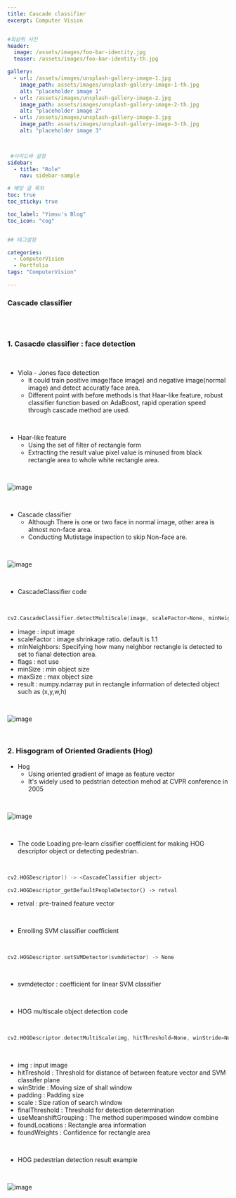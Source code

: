```yaml
---
title: Cascade classifier
excerpt: Computer Vision


#최상위 사진
header:
  image: /assets/images/foo-bar-identity.jpg
  teaser: /assets/images/foo-bar-identity-th.jpg

gallery:
  - url: /assets/images/unsplash-gallery-image-1.jpg
    image_path: assets/images/unsplash-gallery-image-1-th.jpg
    alt: "placeholder image 1"
  - url: /assets/images/unsplash-gallery-image-2.jpg
    image_path: assets/images/unsplash-gallery-image-2-th.jpg
    alt: "placeholder image 2"
  - url: /assets/images/unsplash-gallery-image-3.jpg
    image_path: assets/images/unsplash-gallery-image-3-th.jpg
    alt: "placeholder image 3"
    


 #사이드바 설정 
sidebar:
  - title: "Role"
    nav: sidebar-sample

# 해당 글 목차
toc: true
toc_sticky: true

toc_label: "Yimsu's Blog"
toc_icon: "cog"


## 테그설정

categories:
  - ComputerVision
  - Portfolio
tags: "ComputerVision"

---
```



### Cascade classifier

<br/>
<br/>

### 1. Casacde classifier : face detection

<br/>

- Viola - Jones face detection 
    - It could train positive image(face image)  and negative image(normal image) and detect accuratly face area.
    - Different point with before methods is that Haar-like feature, robust classifier function based on AdaBoost, rapid operation speed through cascade method are used.

<br/>

- Haar-like feature
    - Using the set of filter of rectangle form
    - Extracting the result value pixel value is minused from black rectangle area to whole white rectangle area.


<br/>

![image](/assets/images/computervision/20200904_1.png)

<br/>

- Cascade classifier
    - Although There is one or two face in normal image, other area is almost non-face area.
    - Conducting Mutistage inspection to skip Non-face are.


<br/>

![image](/assets/images/computervision/20200904_2.png)

<br/>


- CascadeClassifier code

<br/>

``` c
cv2.CascadeClassifier.detectMultiScale(image, scaleFactor=None, minNeighbors=None, flags=None, minSize=None, maxSize=None) -> result
```

- image : input image
- scaleFactor : image shrinkage ratio. default is 1.1
- minNeighbors: Specifying how many neighbor rectangle is detected to set to fianal detection area.
- flags : not use
- minSize : min object size
- maxSize : max object size
- result : numpy.ndarray put in rectangle information of detected object such as (x,y,w,h)


<br/>

![image](/assets/images/computervision/20200904_3.png)

<br/>

### 2. Hisgogram of Oriented Gradients (Hog)

- Hog
    - Using oriented gradient of image as feature vector
    - It's widely used to pedstrian detection mehod at CVPR conference in 2005



<br/>

![image](/assets/images/computervision/20200904_4.png)

<br/>

- The code Loading pre-learn clssifier coefficient for making HOG descriptor object or detecting pedestrian.

<br/>

``` c
cv2.HOGDescriptor() -> <CascadeClassifier object>
```
```
cv2.HOGDescriptor_getDefaultPeopleDetector() -> retval
```

- retval : pre-trained feature vector

<br/>

- Enrolling SVM classifier coefficient

<br/>

``` c
cv2.HOGDescriptor.setSVMDetector(svmdetector) -> None
```
<br/>

- svmdetector : coefficient for linear SVM classifier 

<br/>

- HOG multiscale object detection code

<br/>

``` c
cv2.HOGDescriptor.detectMultiScale(img, hitThreshold=None, winStride=None, padding=None, scale=None, finalThreshold=None, useMeanshiftGrouping=None) -> foundLocations, foundWeights
```
<br/>

- img : input image
- hitTreshold : Threshold for distance of between feature vector and SVM classifer plane
- winStride : Moving size of shall window
- padding : Padding size
- scale : Size ration of search window
- finalThreshold : Threshold for detection determination
- useMeanshiftGrouping : The method superimposed window combine
- foundLocations : Rectangle area information
- foundWeights : Confidence for rectangle area

<br/>

- HOG pedestrian detection result example



<br/>

![image](/assets/images/computervision/20200904_5.png)

<br/>
